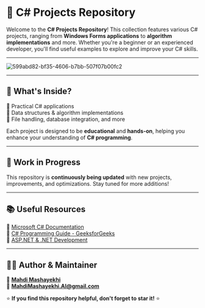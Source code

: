 # 🚀 C# Projects Repository

Welcome to the **C# Projects Repository**! This collection features various C# projects, ranging from **Windows Forms applications** to **algorithm implementations** and more. Whether you're a beginner or an experienced developer, you'll find useful examples to explore and improve your C# skills.

---

![599abd82-bf35-4606-b7bb-507f07b00fc2](https://github.com/user-attachments/assets/828df318-f4ea-4afb-830c-1990b1f9009f)

---

## 📌 What's Inside?
🔹 Practical C# applications  
🔹 Data structures & algorithm implementations  
🔹 File handling, database integration, and more  

Each project is designed to be **educational** and **hands-on**, helping you enhance your understanding of **C# programming**.

---

## 🚧 Work in Progress  
This repository is **continuously being updated** with new projects, improvements, and optimizations. Stay tuned for more additions!

---

## 📚 Useful Resources  
🔗 [Microsoft C# Documentation](https://learn.microsoft.com/en-us/dotnet/csharp/)  
🔗 [C# Programming Guide - GeeksforGeeks](https://www.geeksforgeeks.org/csharp-programming-language/)  
🔗 [ASP.NET & .NET Development](https://dotnet.microsoft.com/)

---

## 👨‍💻 Author & Maintainer  
🔹 **[Mahdi Mashayekhi](https://github.com/MahdiMashayekhi-AI)**  
📧 **MahdiMashayekhi.AI@gmail.com**  

⭐ **If you find this repository helpful, don't forget to star it!** ⭐  
